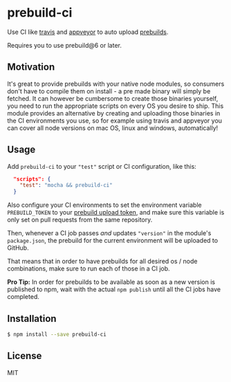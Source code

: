 
# prebuild-ci

Use CI like [travis](https://travis-ci.org/) and [appveyor](https://www.appveyor.com/) to auto upload [prebuilds](https://github.com/mafintosh/prebuild).

Requires you to use prebuild@6 or later.

## Motivation

It's great to provide prebuilds with your native node modules, so consumers don't have to compile them on install - a pre made binary will simply be fetched.
It can however be cumbersome to create those binaries yourself, you need to run the appropriate scripts on every OS you desire to ship.
This module provides an alternative by creating and uploading those binaries in the CI environments you use, so for example using travis and appveyor you can
cover all node versions on mac OS, linux and windows, automatically!

## Usage

Add `prebuild-ci` to your `"test"` script or CI configuration, like this:

```json
  "scripts": {
    "test": "mocha && prebuild-ci"  
  }
```

Also configure your CI environments to set the environment variable `PREBUILD_TOKEN` to your [prebuild upload token](https://github.com/mafintosh/prebuild#create-github-token), and make sure this variable is only set on pull requests from the same repository.

Then, whenever a CI job passes _and_ updates `"version"` in the module's `package.json`, the prebuild for the current environment will be uploaded to GitHub.

That means that in order to have prebuilds for all desired os / node combinations, make sure to run each of those in a CI job.

__Pro Tip:__ In order for prebuilds to be available as soon as a new version is published to npm, wait with the actual `npm publish` until all the CI jobs have completed.

## Installation

```bash
$ npm install --save prebuild-ci
```

## License

MIT
